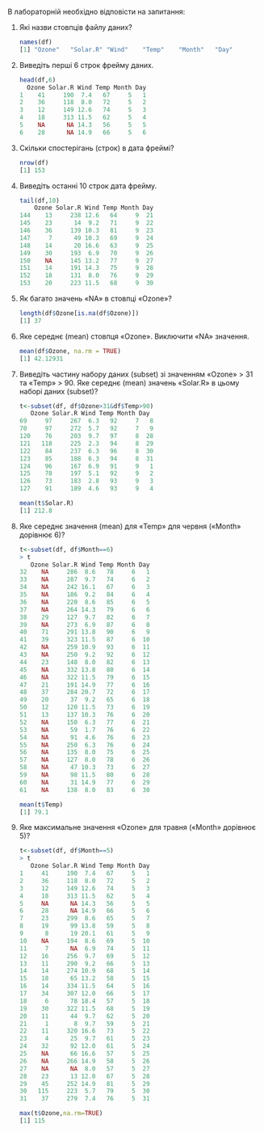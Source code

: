 В лабораторній необхідно відповісти на запитання:

1. Які назви стовпців файлу даних?

	```r
	names(df)
	[1] "Ozone"   "Solar.R" "Wind"    "Temp"    "Month"   "Day"
	```
2. Виведіть перші 6 строк фрейму даних.
	
	```r
	head(df,6)
	  Ozone Solar.R Wind Temp Month Day
	1    41     190  7.4   67     5   1
	2    36     118  8.0   72     5   2
	3    12     149 12.6   74     5   3
	4    18     313 11.5   62     5   4
	5    NA      NA 14.3   56     5   5
	6    28      NA 14.9   66     5   6
	```
3. Скільки спостерігань (строк) в дата фреймі?

	```r
	nrow(df)
	[1] 153
	```
4. Виведіть останні 10 строк дата фрейму.

	```r
	tail(df,10)
	    Ozone Solar.R Wind Temp Month Day
	144    13     238 12.6   64     9  21
	145    23      14  9.2   71     9  22
	146    36     139 10.3   81     9  23
	147     7      49 10.3   69     9  24
	148    14      20 16.6   63     9  25
	149    30     193  6.9   70     9  26
	150    NA     145 13.2   77     9  27
	151    14     191 14.3   75     9  28
	152    18     131  8.0   76     9  29
	153    20     223 11.5   68     9  30
	```
5. Як багато значень «NA» в стовпці «Ozone»?

	```r
	length(df$Ozone[is.na(df$Ozone)])
	[1] 37
	```
6. Яке середнє (mean) стовпця «Ozone». Виключити «NA» значення.
	
	```r
	mean(df$Ozone, na.rm = TRUE)
	[1] 42.12931
	```
7. Виведіть частину набору даних (subset) зі значенням «Ozone» > 31 та «Temp» > 90. Яке середнє (mean) значень «Solar.R» в цьому наборі даних (subset)?

	```r
	t<-subset(df, df$Ozone>31&df$Temp>90)
	   Ozone Solar.R Wind Temp Month Day
	69     97     267  6.3   92     7   8
	70     97     272  5.7   92     7   9
	120    76     203  9.7   97     8  28
	121   118     225  2.3   94     8  29
	122    84     237  6.3   96     8  30
	123    85     188  6.3   94     8  31
	124    96     167  6.9   91     9   1
	125    78     197  5.1   92     9   2
	126    73     183  2.8   93     9   3
	127    91     189  4.6   93     9   4
	
	mean(t$Solar.R)
	[1] 212.8
	```
8. Яке середнє значення (mean) для «Temp» для червня («Month» дорівнює 6)?

	```r
	t<-subset(df, df$Month==6)
	> t
	   Ozone Solar.R Wind Temp Month Day
	32    NA     286  8.6   78     6   1
	33    NA     287  9.7   74     6   2
	34    NA     242 16.1   67     6   3
	35    NA     186  9.2   84     6   4
	36    NA     220  8.6   85     6   5
	37    NA     264 14.3   79     6   6
	38    29     127  9.7   82     6   7
	39    NA     273  6.9   87     6   8
	40    71     291 13.8   90     6   9
	41    39     323 11.5   87     6  10
	42    NA     259 10.9   93     6  11
	43    NA     250  9.2   92     6  12
	44    23     148  8.0   82     6  13
	45    NA     332 13.8   80     6  14
	46    NA     322 11.5   79     6  15
	47    21     191 14.9   77     6  16
	48    37     284 20.7   72     6  17
	49    20      37  9.2   65     6  18
	50    12     120 11.5   73     6  19
	51    13     137 10.3   76     6  20
	52    NA     150  6.3   77     6  21
	53    NA      59  1.7   76     6  22
	54    NA      91  4.6   76     6  23
	55    NA     250  6.3   76     6  24
	56    NA     135  8.0   75     6  25
	57    NA     127  8.0   78     6  26
	58    NA      47 10.3   73     6  27
	59    NA      98 11.5   80     6  28
	60    NA      31 14.9   77     6  29
	61    NA     138  8.0   83     6  30
	
	mean(t$Temp)
	[1] 79.1
	```
9. Яке максимальне значення «Ozone» для травня («Month» дорівнює 5)?

	```r
	t<-subset(df, df$Month==5)
	> t
	   Ozone Solar.R Wind Temp Month Day
	1     41     190  7.4   67     5   1
	2     36     118  8.0   72     5   2
	3     12     149 12.6   74     5   3
	4     18     313 11.5   62     5   4
	5     NA      NA 14.3   56     5   5
	6     28      NA 14.9   66     5   6
	7     23     299  8.6   65     5   7
	8     19      99 13.8   59     5   8
	9      8      19 20.1   61     5   9
	10    NA     194  8.6   69     5  10
	11     7      NA  6.9   74     5  11
	12    16     256  9.7   69     5  12
	13    11     290  9.2   66     5  13
	14    14     274 10.9   68     5  14
	15    18      65 13.2   58     5  15
	16    14     334 11.5   64     5  16
	17    34     307 12.0   66     5  17
	18     6      78 18.4   57     5  18
	19    30     322 11.5   68     5  19
	20    11      44  9.7   62     5  20
	21     1       8  9.7   59     5  21
	22    11     320 16.6   73     5  22
	23     4      25  9.7   61     5  23
	24    32      92 12.0   61     5  24
	25    NA      66 16.6   57     5  25
	26    NA     266 14.9   58     5  26
	27    NA      NA  8.0   57     5  27
	28    23      13 12.0   67     5  28
	29    45     252 14.9   81     5  29
	30   115     223  5.7   79     5  30
	31    37     279  7.4   76     5  31
	
	max(t$Ozone,na.rm=TRUE)
	[1] 115
	```
	
